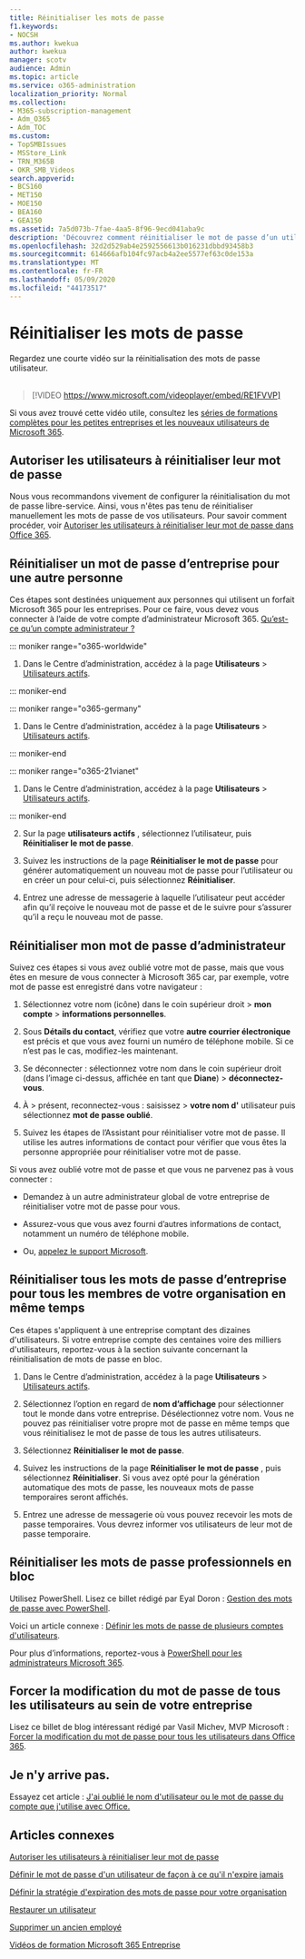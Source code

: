 ```yaml
---
title: Réinitialiser les mots de passe
f1.keywords:
- NOCSH
ms.author: kwekua
author: kwekua
manager: scotv
audience: Admin
ms.topic: article
ms.service: o365-administration
localization_priority: Normal
ms.collection:
- M365-subscription-management
- Adm_O365
- Adm_TOC
ms.custom:
- TopSMBIssues
- MSStore_Link
- TRN_M365B
- OKR_SMB_Videos
search.appverid:
- BCS160
- MET150
- MOE150
- BEA160
- GEA150
ms.assetid: 7a5d073b-7fae-4aa5-8f96-9ecd041aba9c
description: 'Découvrez comment réinitialiser le mot de passe d’un utilisateur dans Microsoft 365 pour un abonnement professionnel. '
ms.openlocfilehash: 32d2d529ab4e2592556613b016231dbbd93458b3
ms.sourcegitcommit: 614666afb104fc97acb4a2ee5577ef63c0de153a
ms.translationtype: MT
ms.contentlocale: fr-FR
ms.lasthandoff: 05/09/2020
ms.locfileid: "44173517"
---
```

# <a name="reset-passwords"></a>Réinitialiser les mots de passe

Regardez une courte vidéo sur la réinitialisation des mots de passe utilisateur.<br><br>

> [!VIDEO https://www.microsoft.com/videoplayer/embed/RE1FVVP] 

Si vous avez trouvé cette vidéo utile, consultez les [séries de formations complètes pour les petites entreprises et les nouveaux utilisateurs de Microsoft 365](https://support.office.com/article/6ab4bbcd-79cf-4000-a0bd-d42ce4d12816).
  
## <a name="let-users-reset-their-own-passwords"></a>Autoriser les utilisateurs à réinitialiser leur mot de passe

Nous vous recommandons vivement de configurer la réinitialisation du mot de passe libre-service. Ainsi, vous n'êtes pas tenu de réinitialiser manuellement les mots de passe de vos utilisateurs. Pour savoir comment procéder, voir [Autoriser les utilisateurs à réinitialiser leur mot de passe dans Office 365](let-users-reset-passwords.md).
  
## <a name="reset-a-business-password-for-someone-else"></a>Réinitialiser un mot de passe d’entreprise pour une autre personne

Ces étapes sont destinées uniquement aux personnes qui utilisent un forfait Microsoft 365 pour les entreprises. Pour ce faire, vous devez vous connecter à l’aide de votre compte d’administrateur Microsoft 365. [Qu’est-ce qu’un compte administrateur ?](../admin-overview/admin-overview.md)

 
::: moniker range="o365-worldwide"

1. Dans le Centre d’administration, accédez à la page **Utilisateurs** \> <a href="https://go.microsoft.com/fwlink/p/?linkid=834822" target="_blank">Utilisateurs actifs</a>.

::: moniker-end

::: moniker range="o365-germany"

1. Dans le Centre d’administration, accédez à la page **Utilisateurs** \> <a href="https://go.microsoft.com/fwlink/p/?linkid=847686" target="_blank">Utilisateurs actifs</a>.

::: moniker-end

::: moniker range="o365-21vianet"

1. Dans le Centre d’administration, accédez à la page **Utilisateurs** \> <a href="https://go.microsoft.com/fwlink/p/?linkid=850628" target="_blank">Utilisateurs actifs</a>.

::: moniker-end

2. Sur la page **utilisateurs actifs** , sélectionnez l’utilisateur, puis **Réinitialiser le mot de passe**.
    
3. Suivez les instructions de la page **Réinitialiser le mot de passe** pour générer automatiquement un nouveau mot de passe pour l’utilisateur ou en créer un pour celui-ci, puis sélectionnez **Réinitialiser**.  
    
4. Entrez une adresse de messagerie à laquelle l’utilisateur peut accéder afin qu’il reçoive le nouveau mot de passe et de le suivre pour s’assurer qu’il a reçu le nouveau mot de passe.
 
  
## <a name="reset-my-admin-password"></a>Réinitialiser mon mot de passe d’administrateur

Suivez ces étapes si vous avez oublié votre mot de passe, mais que vous êtes en mesure de vous connecter à Microsoft 365 car, par exemple, votre mot de passe est enregistré dans votre navigateur : 
    
1. Sélectionnez votre nom (icône) dans le coin supérieur droit > **mon compte** > **informations personnelles**. 
          
2. Sous **Détails du contact**, vérifiez que votre **autre courrier électronique** est précis et que vous avez fourni un numéro de téléphone mobile. Si ce n’est pas le cas, modifiez-les maintenant. 
        
3. Se déconnecter : sélectionnez votre nom dans le coin supérieur droit (dans l’image ci-dessus, affichée en tant que **Diane**) \> **déconnectez-vous**. 
        
4. À \> présent, reconnectez-vous : saisissez \> **votre nom d'** utilisateur puis sélectionnez **mot de passe oublié**. 
    
5. Suivez les étapes de l’Assistant pour réinitialiser votre mot de passe. Il utilise les autres informations de contact pour vérifier que vous êtes la personne appropriée pour réinitialiser votre mot de passe. 
    
Si vous avez oublié votre mot de passe et que vous ne parvenez pas à vous connecter : 
    
- Demandez à un autre administrateur global de votre entreprise de réinitialiser votre mot de passe pour vous.

- Assurez-vous que vous avez fourni d’autres informations de contact, notamment un numéro de téléphone mobile. 
    
- Ou, [appelez le support Microsoft](https://docs.microsoft.com/microsoft-365/admin/contact-support-for-business-products). 
    
## <a name="reset-all-business-passwords-for-everyone-in-your-organization-at-the-same-time"></a>Réinitialiser tous les mots de passe d’entreprise pour tous les membres de votre organisation en même temps
<a name="bkmk_forgot"> </a>

Ces étapes s'appliquent à une entreprise comptant des dizaines d'utilisateurs. Si votre entreprise compte des centaines voire des milliers d'utilisateurs, reportez-vous à la section suivante concernant la réinitialisation de mots de passe en bloc.
  
1. Dans le Centre d’administration, accédez à la page **Utilisateurs** \> <a href="https://go.microsoft.com/fwlink/p/?linkid=834822" target="_blank">Utilisateurs actifs</a>.
    
2. Sélectionnez l’option en regard de **nom d’affichage** pour sélectionner tout le monde dans votre entreprise. Désélectionnez votre nom. Vous ne pouvez pas réinitialiser votre propre mot de passe en même temps que vous réinitialisez le mot de passe de tous les autres utilisateurs.
    
3. Sélectionnez **Réinitialiser le mot de passe**. 

4. Suivez les instructions de la page **Réinitialiser le mot de passe** , puis sélectionnez **Réinitialiser**.  Si vous avez opté pour la génération automatique des mots de passe, les nouveaux mots de passe temporaires seront affichés.   
    
5. Entrez une adresse de messagerie où vous pouvez recevoir les mots de passe temporaires. Vous devrez informer vos utilisateurs de leur mot de passe temporaire.
    

  
## <a name="reset-business-passwords-in-bulk"></a>Réinitialiser les mots de passe professionnels en bloc
<a name="bkmk_forgot"> </a>

Utilisez PowerShell. Lisez ce billet rédigé par Eyal Doron : [Gestion des mots de passe avec PowerShell](https://go.microsoft.com/fwlink/?linkid=853696).
  
Voici un article connexe : [Définir les mots de passe de plusieurs comptes d'utilisateurs](https://docs.microsoft.com/office365/enterprise/powershell/manage-office-365-with-office-365-powershell).
  
Pour plus d’informations, reportez-vous à [PowerShell pour les administrateurs Microsoft 365](https://support.microsoft.com/en-us/office/powershell-for-office-365-administrators-40fdcbd4-c34f-42ab-8678-8b3751137ef1).
  
## <a name="force-a-password-change-for-all-users-in-your-business"></a>Forcer la modification du mot de passe de tous les utilisateurs au sein de votre entreprise
<a name="bkmk_forgot"> </a>

Lisez ce billet de blog intéressant rédigé par Vasil Michev, MVP Microsoft : [Forcer la modification du mot de passe pour tous les utilisateurs dans Office 365](https://go.microsoft.com/fwlink/?linkid=853693).
  
## <a name="im-lost"></a>Je n'y arrive pas.
<a name="bkmk_forgot"> </a>

Essayez cet article : [J'ai oublié le nom d'utilisateur ou le mot de passe du compte que j'utilise avec Office.](https://support.office.com/article/eba0b4a2-c0ae-472c-99f6-bc63ee2425a8?wt.mc_id=SCL_reset-passwords_AdmHlp)
  
## <a name="related-articles"></a>Articles connexes
<a name="bkmk_forgot"> </a>
  
[Autoriser les utilisateurs à réinitialiser leur mot de passe](let-users-reset-passwords.md)

[Définir le mot de passe d'un utilisateur de façon à ce qu'il n'expire jamais](set-password-to-never-expire.md)

[Définir la stratégie d'expiration des mots de passe pour votre organisation](../manage/set-password-expiration-policy.md)

[Restaurer un utilisateur](restore-user.md)

[Supprimer un ancien employé](remove-former-employee.md)

[Vidéos de formation Microsoft 365 Entreprise](https://support.office.com/article/6ab4bbcd-79cf-4000-a0bd-d42ce4d12816)
